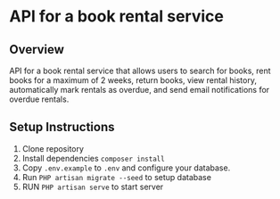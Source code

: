 #  API for a book rental service

## Overview
API for a book rental service that allows users to search for books, rent books for a 
maximum of 2 weeks, return books, view rental history, automatically mark rentals as 
overdue, and send email notifications for overdue rentals.

## Setup Instructions
1. Clone repository
2. Install dependencies `composer install`
3. Copy `.env.example` to `.env` and configure your database.
4. Run `PHP artisan migrate --seed` to setup database
5. RUN  `PHP artisan serve` to start server